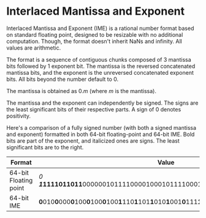 # Interlaced Mantissa and Exponent

Interlaced Mantissa and Exponent (IME) is a rational number format based on standard floating point, designed to be resizable with no additional computation. Though, the format doesn't inherit NaNs and infinity. All values are arithmetic.

The format is a sequence of contiguous chunks composed of 3 mantissa bits followed by 1 exponent bit. The mantissa is the reversed concatenated mantissa bits, and the exponent is the unreversed concatenated exponent bits. All bits beyond the number default to 0.

The mantissa is obtained as 0.*m* (where *m* is the mantissa).

The mantissa and the exponent can independently be signed. The signs are the least significant bits of their respective parts. A sign of 0 denotes positivity.

Here's a comparison of a fully signed number (with both a signed mantissa and exponent) formatted in both 64-bit floating-point and 64-bit IME. Bold bits are part of the exponent, and italicized ones are signs. The least significant bits are to the right.

Format|Value
------|-----
64-bit Floating point|*0*​***1*1111011011**0000001011110000100010111100010101110001001001000010
64-bit IME|**0**010**0**000**0**100**0**100**0**100**1**110**1**101**1**010**1**001**0**111**1**010**1**001**0**000**1**011**1**110***1***10*1*
